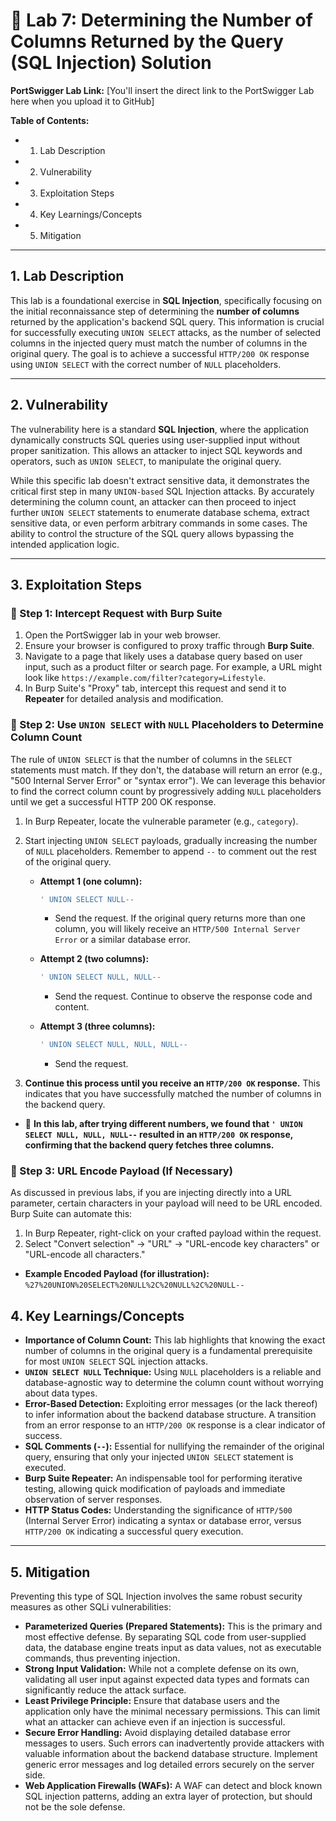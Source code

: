 # 🧪 Lab 7: Determining the Number of Columns Returned by the Query (SQL Injection) Solution

**PortSwigger Lab Link:** [You'll insert the direct link to the PortSwigger Lab here when you upload it to GitHub]

**Table of Contents:**
* 1. Lab Description
* 2. Vulnerability
* 3. Exploitation Steps
* 4. Key Learnings/Concepts
* 5. Mitigation

---

## 1. Lab Description

This lab is a foundational exercise in **SQL Injection**, specifically focusing on the initial reconnaissance step of determining the **number of columns** returned by the application's backend SQL query. This information is crucial for successfully executing `UNION SELECT` attacks, as the number of selected columns in the injected query must match the number of columns in the original query. The goal is to achieve a successful `HTTP/200 OK` response using `UNION SELECT` with the correct number of `NULL` placeholders.

---

## 2. Vulnerability

The vulnerability here is a standard **SQL Injection**, where the application dynamically constructs SQL queries using user-supplied input without proper sanitization. This allows an attacker to inject SQL keywords and operators, such as `UNION SELECT`, to manipulate the original query.

While this specific lab doesn't extract sensitive data, it demonstrates the critical first step in many `UNION-based` SQL Injection attacks. By accurately determining the column count, an attacker can then proceed to inject further `UNION SELECT` statements to enumerate database schema, extract sensitive data, or even perform arbitrary commands in some cases. The ability to control the structure of the SQL query allows bypassing the intended application logic.

---

## 3. Exploitation Steps

### 🔹 Step 1: Intercept Request with Burp Suite

1.  Open the PortSwigger lab in your web browser.
2.  Ensure your browser is configured to proxy traffic through **Burp Suite**.
3.  Navigate to a page that likely uses a database query based on user input, such as a product filter or search page. For example, a URL might look like `https://example.com/filter?category=Lifestyle`.
4.  In Burp Suite's "Proxy" tab, intercept this request and send it to **Repeater** for detailed analysis and modification.

### 🔹 Step 2: Use `UNION SELECT` with `NULL` Placeholders to Determine Column Count

The rule of `UNION SELECT` is that the number of columns in the `SELECT` statements must match. If they don't, the database will return an error (e.g., "500 Internal Server Error" or "syntax error"). We can leverage this behavior to find the correct column count by progressively adding `NULL` placeholders until we get a successful HTTP 200 OK response.

1.  In Burp Repeater, locate the vulnerable parameter (e.g., `category`).
2.  Start injecting `UNION SELECT` payloads, gradually increasing the number of `NULL` placeholders. Remember to append `--` to comment out the rest of the original query.
    * **Attempt 1 (one column):**
        ```sql
        ' UNION SELECT NULL--
        ```
        * Send the request. If the original query returns more than one column, you will likely receive an `HTTP/500 Internal Server Error` or a similar database error.

    * **Attempt 2 (two columns):**
        ```sql
        ' UNION SELECT NULL, NULL--
        ```
        * Send the request. Continue to observe the response code and content.

    * **Attempt 3 (three columns):**
        ```sql
        ' UNION SELECT NULL, NULL, NULL--
        ```
        * Send the request.

3.  **Continue this process until you receive an `HTTP/200 OK` response.** This indicates that you have successfully matched the number of columns in the backend query.

* 📌 **In this lab, after trying different numbers, we found that `' UNION SELECT NULL, NULL, NULL--` resulted in an `HTTP/200 OK` response, confirming that the backend query fetches three columns.**

### 🔹 Step 3: URL Encode Payload (If Necessary)

As discussed in previous labs, if you are injecting directly into a URL parameter, certain characters in your payload will need to be URL encoded. Burp Suite can automate this:

1.  In Burp Repeater, right-click on your crafted payload within the request.
2.  Select "Convert selection" -> "URL" -> "URL-encode key characters" or "URL-encode all characters."

* **Example Encoded Payload (for illustration):**
    `%27%20UNION%20SELECT%20NULL%2C%20NULL%2C%20NULL--`

## 4. Key Learnings/Concepts

* **Importance of Column Count:** This lab highlights that knowing the exact number of columns in the original query is a fundamental prerequisite for most `UNION SELECT` SQL injection attacks.
* **`UNION SELECT NULL` Technique:** Using `NULL` placeholders is a reliable and database-agnostic way to determine the column count without worrying about data types.
* **Error-Based Detection:** Exploiting error messages (or the lack thereof) to infer information about the backend database structure. A transition from an error response to an `HTTP/200 OK` response is a clear indicator of success.
* **SQL Comments (`--`):** Essential for nullifying the remainder of the original query, ensuring that only your injected `UNION SELECT` statement is executed.
* **Burp Suite Repeater:** An indispensable tool for performing iterative testing, allowing quick modification of payloads and immediate observation of server responses.
* **HTTP Status Codes:** Understanding the significance of `HTTP/500` (Internal Server Error) indicating a syntax or database error, versus `HTTP/200 OK` indicating a successful query execution.

---

## 5. Mitigation

Preventing this type of SQL Injection involves the same robust security measures as other SQLi vulnerabilities:

* **Parameterized Queries (Prepared Statements):** This is the primary and most effective defense. By separating SQL code from user-supplied data, the database engine treats input as data values, not as executable commands, thus preventing injection.
* **Strong Input Validation:** While not a complete defense on its own, validating all user input against expected data types and formats can significantly reduce the attack surface.
* **Least Privilege Principle:** Ensure that database users and the application only have the minimal necessary permissions. This can limit what an attacker can achieve even if an injection is successful.
* **Secure Error Handling:** Avoid displaying detailed database error messages to users. Such errors can inadvertently provide attackers with valuable information about the backend database structure. Implement generic error messages and log detailed errors securely on the server side.
* **Web Application Firewalls (WAFs):** A WAF can detect and block known SQL injection patterns, adding an extra layer of protection, but should not be the sole defense.
